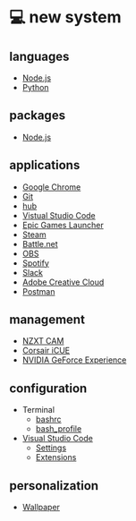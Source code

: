 # 💻 new system

## languages

-   [Node.js][node]
-   [Python][python]

## packages

-   [Node.js][node-packages]

## applications

-   [Google Chrome][chrome]
-   [Git][git]
-   [hub][hub]
-   [Vistual Studio Code][vscode]
-   [Epic Games Launcher][epic]
-   [Steam][steam]
-   [Battle.net][battlenet]
-   [OBS][obs]
-   [Spotify][spotify]
-   [Slack][slack]
-   [Adobe Creative Cloud][adobe]
-   [Postman][postman]

## management

-   [NZXT CAM][cam]
-   [Corsair iCUE][icue]
-   [NVIDIA GeForce Experience][geforce]

## configuration

-   Terminal
    -   [bashrc][bashrc]
    -   [bash_profile][bash-profile]
-   [Visual Studio Code][vscode]
    -   [Settings][vscode-settings]
    -   [Extensions][vscode-extensions]
    
## personalization

-   [Wallpaper][wallpaper]

[node]: https://nodejs.org
[python]: https://www.python.org
[node-packages]: https://github.com/bradgarropy/dotfiles/blob/master/node/packages.txt
[chrome]: https://www.google.com/chrome
[git]: https://git-scm.com
[hub]: https://hub.github.com
[vscode]: https://code.visualstudio.com
[epic]: https://www.epicgames.com/store/en-US
[steam]: https://store.steampowered.com
[battlenet]: https://www.blizzard.com/en-us/apps/battle.net/desktop
[obs]: https://obsproject.com
[spotify]: https://www.spotify.com/us
[slack]: https://slack.com/downloads/windows
[adobe]: https://www.adobe.com/creativecloud.html
[postman]: https://www.getpostman.com
[cam]: https://www.nzxt.com/camapp
[icue]: https://www.corsair.com/us/en/icue
[geforce]: https://www.nvidia.com/en-us/geforce/geforce-experience
[bashrc]: https://github.com/bradgarropy/dotfiles/blob/master/.bashrc
[bash-profile]: https://github.com/bradgarropy/dotfiles/blob/master/.bash_profile
[vscode-settings]: https://github.com/bradgarropy/dotfiles/blob/master/vscode/settings.json
[vscode-extensions]: https://github.com/bradgarropy/dotfiles/blob/master/vscode/extensions.txt
[wallpaper]: https://www.figma.com/file/JOjC6aBAWeODhtSPIv7QVm5Q/%F0%9F%8F%A0-my-home-on-the-web?node-id=156%3A4
